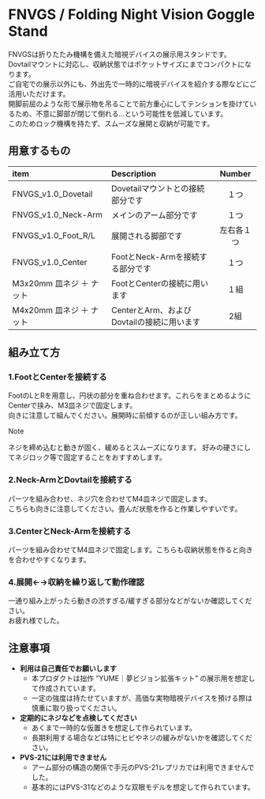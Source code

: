 # FNVGS / Folding Night Vision Goggle Stand
FNVGSは折りたたみ機構を備えた暗視デバイスの展示用スタンドです。  
Dovtailマウントに対応し、収納状態ではポケットサイズにまでコンパクトになります。  
ご自宅での展示以外にも、外出先で一時的に暗視デバイスを紹介する際などにご活用いただけます。  
開脚前屈のような形で展示物を吊ることで前方重心にしてテンションを掛けているため、不意に脚部が閉じて倒れる…という可能性を低減しています。  
このためロック機構を持たず、スムーズな展開と収納が可能です。  

## 用意するもの
| item | Description | Number |
| :--- | :--- | :---: |
| FNVGS_v1.0_Dovetail | Dovetailマウントとの接続部分です | １つ |
| FNVGS_v1.0_Neck-Arm | メインのアーム部分です | １つ |
| FNVGS_v1.0_Foot_R/L | 展開される脚部です | 左右各１つ |
| FNVGS_v1.0_Center | FootとNeck-Armを接続する部分です | １つ |
| M3x20mm 皿ネジ ＋ ナット | FootとCenterの接続に用います | １組 |
| M4x20mm 皿ネジ ＋ ナット | CenterとArm、およびDovtailの接続に用います | 2組 |

## 組み立て方
### **1.FootとCenterを接続する**
FootのLとRを用意し、円状の部分を重ね合わせます。これらをまとめるようにCenterで挟み、M3皿ネジで固定します。  
向きに注意して組んでください。展開時に前傾するのが正しい組み方です。
> [!NOTE]
> ネジを締め込むと動きが固く、緩めるとスムーズになります。
> 好みの硬さにしてネジロック等で固定することをおすすめします。

### **2.Neck-ArmとDovtailを接続する**
パーツを組み合わせ、ネジ穴を合わせてM4皿ネジで固定します。  
こちらも向きに注意してください。畳んだ状態を作ると作業しやすいです。

### **3.CenterとNeck-Armを接続する**
パーツを組み合わせてM4皿ネジで固定します。こちらも収納状態を作ると向きを合わせやすくなります。

### **4.展開←→収納を繰り返して動作確認**
一通り組み上がったら動きの渋すぎる/緩すぎる部分などがないか確認してください。  
お疲れ様でした。

## 注意事項
- **利用は自己責任でお願いします**
  - 本プロダクトは拙作 ”YUME｜夢ビジョン拡張キット” の展示用を想定して作成されています。
  - 一定の強度は持たせていますが、高価な実物暗視デバイスを預ける際は慎重に取り扱ってください。
- **定期的にネジなどを点検してください**
  - あくまで一時的な仮置きを想定して作られています。
  - 長期利用する場合などは特にヒビやネジの緩みがないかを確認してください。
- **PVS-21には利用できません**
  - アーム部分の構造の関係で手元のPVS-21レプリカでは利用できませんでした。
  - 基本的にはPVS-31などのような双眼モデルを想定して作られています。
